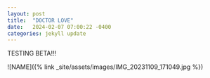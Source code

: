 ```yaml
---
layout: post
title:  "DOCTOR LOVE"
date:   2024-02-07 07:00:22 -0400
categories: jekyll update
---
```


TESTING BETA!!!


![NAME]({% link _site/assets/images/IMG_20231109_171049.jpg %})